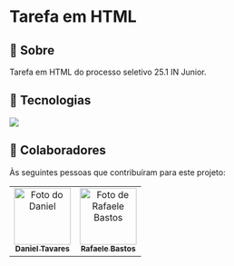 <h1>Tarefa em HTML</h1>

<h2>🔖 Sobre</h2>
<p>Tarefa em HTML do processo seletivo 25.1 IN Junior.</p>

## 🚀 Tecnologias
<div>
  <img src="https://img.shields.io/badge/HTML-239120?style=for-the-badge&logo=html5&logoColor=white">
</div>

## 🤝 Colaboradores

Às seguintes pessoas que contribuíram para este projeto:

<table>
  <tr>
    <td align="center">
      <a href="https://www.linkedin.com/in/tavaresdf" title="Linkedin">
        <img src="https://avatars.githubusercontent.com/u/47503787?v=4" width="100px;" alt="Foto do Daniel"/><br>
        <sub>
          <b>Daniel Tavares</b>
        </sub>
      </a>
    </td>
    <td align="center">
      <a href="https://www.linkedin.com/in/rafaelesantos/" title="Linkedin">
        <img src="https://media.licdn.com/dms/image/v2/D4D03AQHUBG88y-NNcw/profile-displayphoto-shrink_800_800/B4DZTmobnjHwAc-/0/1739036146637?e=1744243200&v=beta&t=-bm5xmf5pmhEAFUoU_CmKToSrBefRejEdkrbvcudsJY" width="100px;" alt="Foto de Rafaele Bastos "/><br>
        <sub>
          <b>Rafaele Bastos</b>
        </sub>
      </a>
    </td>
  </tr>
</table>
